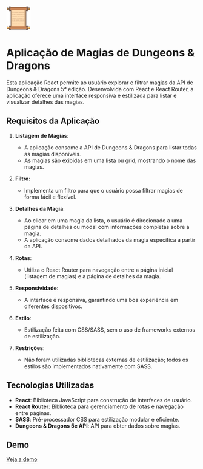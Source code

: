 ![Texto Alternativo](public/favicon.ico)


# Aplicação de Magias de Dungeons & Dragons 

Esta aplicação React permite ao usuário explorar e filtrar magias da API de Dungeons & Dragons 5ª edição. Desenvolvida com React e React Router, a aplicação oferece uma interface responsiva e estilizada para listar e visualizar detalhes das magias.

## Requisitos da Aplicação

1. **Listagem de Magias**:
   - A aplicação consome a API de Dungeons & Dragons para listar todas as magias disponíveis.
   - As magias são exibidas em uma lista ou grid, mostrando o nome das magias.

2. **Filtro**:
   - Implementa um filtro para que o usuário possa filtrar magias de forma fácil e flexível.

3. **Detalhes da Magia**:
   - Ao clicar em uma magia da lista, o usuário é direcionado a uma página de detalhes ou modal com informações completas sobre a magia.
   - A aplicação consome dados detalhados da magia específica a partir da API.

4. **Rotas**:
   - Utiliza o React Router para navegação entre a página inicial (listagem de magias) e a página de detalhes da magia.

5. **Responsividade**:
   - A interface é responsiva, garantindo uma boa experiência em diferentes dispositivos.

6. **Estilo**:
   - Estilização feita com CSS/SASS, sem o uso de frameworks externos de estilização.

7. **Restrições**:
   - Não foram utilizadas bibliotecas externas de estilização; todos os estilos são implementados nativamente com SASS.

## Tecnologias Utilizadas

- **React**: Biblioteca JavaScript para construção de interfaces de usuário.
- **React Router**: Biblioteca para gerenciamento de rotas e navegação entre páginas.
- **SASS**: Pré-processador CSS para estilização modular e eficiente.
- **Dungeons & Dragons 5e API**: API para obter dados sobre magias.

## Demo
<!-- [Veja a demo](https://spellbook-silk.vercel.app/) -->
<a href="https://spellbook-silk.vercel.app/" target="_blank">Veja a demo</a>

